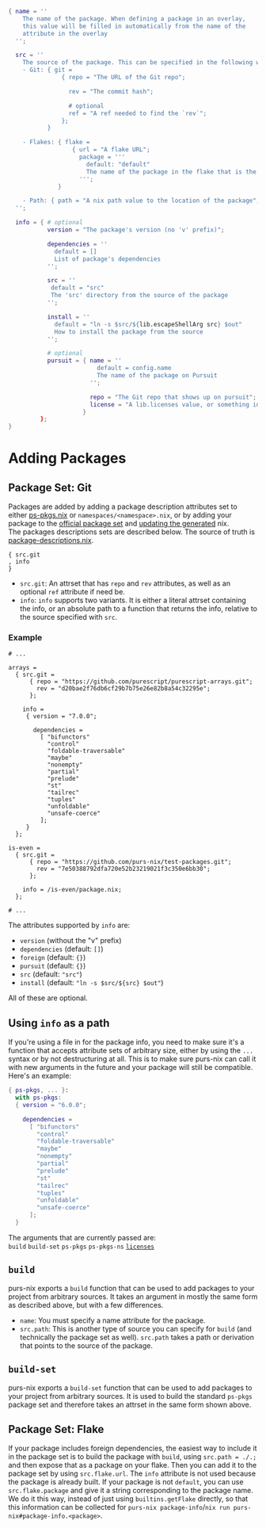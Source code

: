 ```nix
{ name = ''
    The name of the package. When defining a package in an overlay,
    this value will be filled in automatically from the name of the
    attribute in the overlay
  '';

  src = ''
    The source of the package. This can be specified in the following ways:
    - Git: { git =
               { repo = "The URL of the Git repo";

                 rev = "The commit hash";

                 # optional
                 ref = "A ref needed to find the `rev`";
               };
           }

    - Flakes: { flake =
                  { url = "A flake URL";
                    package = '''
                      default: "default"
                      The name of the package in the flake that is the PureScript package
                    ''';
              }

    - Path: { path = "A nix path value to the location of the package"; }
  '';

  info = { # optional
           version = "The package's version (no 'v' prefix)";

           dependencies = ''
             default = []
             List of package's dependencies
           '';

           src = ''
            default = "src"
            The 'src' directory from the source of the package
           '';

           install = ''
             default = "ln -s $src/${lib.escapeShellArg src} $out"
             How to install the package from the source
           '';

           # optional
           pursuit = { name = ''
                         default = config.name
                         The name of the package on Pursuit
                       '';

                       repo = "The Git repo that shows up on pursuit";
                       license = "A lib.licenses value, or something in the shape of one";
                     }
         };
}
```

# Adding Packages

## Package Set: Git

Packages are added by adding a package description attributes set to either [ps-pkgs.nix](/ps-pkgs.nix) or `namespaces/<namespace>.nix`, or by adding your package to the [official package set](https://github.com/purescript/package-sets) and [updating the generated](/official-package-set) nix.\
The packages descriptions sets are described below. The source of truth is [package-descriptions.nix](/package-descriptions.nix).
```
{ src.git
, info
}
```
- `src.git`: An attrset that has `repo` and `rev` attributes, as well as an optional `ref` attribute if need be.
- `info`: `info` supports two variants. It is either a literal attrset containing the info, or an absolute path to a function that returns the info, relative to the source specified with `src`.

### Example
   ```
   # ...

   arrays =
     { src.git =
         { repo = "https://github.com/purescript/purescript-arrays.git";
           rev = "d20bae2f76db6cf29b7b75e26e82b8a54c32295e";
         };

       info =
        { version = "7.0.0";

          dependencies =
            [ "bifunctors"
              "control"
              "foldable-traversable"
              "maybe"
              "nonempty"
              "partial"
              "prelude"
              "st"
              "tailrec"
              "tuples"
              "unfoldable"
              "unsafe-coerce"
            ];
        }
     };

   is-even =
     { src.git =
         { repo = "https://github.com/purs-nix/test-packages.git";
           rev = "7e50388792dfa720e52b23219021f3c350e6bb30";
         };

       info = /is-even/package.nix;
     };

   # ...
   ```

The attributes supported by `info` are:
- `version` (without the "v" prefix)
- `dependencies` (default: `[]`)
- `foreign` (default: `{}`)
- `pursuit` (default: `{}`)
- `src` (default: `"src"`)
- `install` (default: `"ln -s $src/${src} $out"`)

All of these are optional.

## <span id="user-content-using-info">Using `info` as a path</span>
If you're using a file in for the package info, you need to make sure it's a function that accepts attribute sets of arbitrary size, either by using the `...` syntax or by not destructuring at all. This is to make sure purs-nix can call it with new arguments in the future and your package will still be compatible.\
Here's an example:
```nix
{ ps-pkgs, ... }:
  with ps-pkgs:
  { version = "6.0.0";

    dependencies =
      [ "bifunctors"
        "control"
        "foldable-traversable"
        "maybe"
        "nonempty"
        "partial"
        "prelude"
        "st"
        "tailrec"
        "tuples"
        "unfoldable"
        "unsafe-coerce"
      ];
  }
```

The arguments that are currently passed are:\
`build` `build-set` `ps-pkgs` `ps-pkgs-ns` [`licenses`](https://github.com/NixOS/nixpkgs/blob/master/lib/licenses.nix)

## <code id="user-content-build">build</code>
purs-nix exports a `build` function that can be used to add packages to your project from arbitrary sources. It takes an argument in mostly the same form as described above, but with a few differences.
- `name`: You must specify a name attribute for the package.
- `src.path`: This is another type of source you can specify for `build` (and technically the package set as well). `src.path` takes a path or derivation that points to the source of the package.

## <code id="user-content-build-set">build-set</code>
purs-nix exports a `build-set` function that can be used to add packages to your project from arbitrary sources. It is used to build the standard `ps-pkgs` package set and therefore takes an attrset in the same form shown above.

## Package Set: Flake

If your package includes foreign dependencies, the easiest way to include it in the package set is to build the package with `build`, using `src.path = ./.;` and then expose that as a package on your flake. Then you can add it to the package set by using `src.flake.url`. The `info` attribute is not used because the package is already built. If your package is not `default`, you can use `src.flake.package` and give it a string corresponding to the package name. We do it this way, instead of just using `builtins.getFlake` directly, so that this information can be collected for `purs-nix package-info`/`nix run purs-nix#package-info.<package>`.
